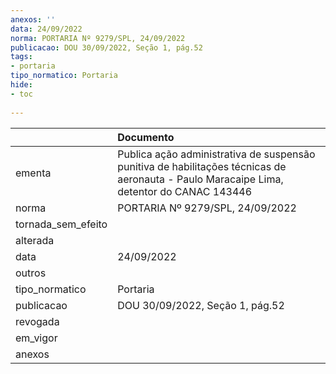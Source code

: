 ```yaml
---
anexos: ''
data: 24/09/2022
norma: PORTARIA Nº 9279/SPL, 24/09/2022
publicacao: DOU 30/09/2022, Seção 1, pág.52
tags:
- portaria
tipo_normatico: Portaria
hide: 
- toc 
 
---
```


|                    | Documento                                                                                                                                |
|:-------------------|:-----------------------------------------------------------------------------------------------------------------------------------------|
| ementa             | Publica ação administrativa de suspensão punitiva de habilitações técnicas de aeronauta - Paulo Maracaipe Lima, detentor do CANAC 143446 |
| norma              | PORTARIA Nº 9279/SPL, 24/09/2022                                                                                                         |
| tornada_sem_efeito |                                                                                                                                          |
| alterada           |                                                                                                                                          |
| data               | 24/09/2022                                                                                                                               |
| outros             |                                                                                                                                          |
| tipo_normatico     | Portaria                                                                                                                                 |
| publicacao         | DOU 30/09/2022, Seção 1, pág.52                                                                                                          |
| revogada           |                                                                                                                                          |
| em_vigor           |                                                                                                                                          |
| anexos             |                                                                                                                                          |